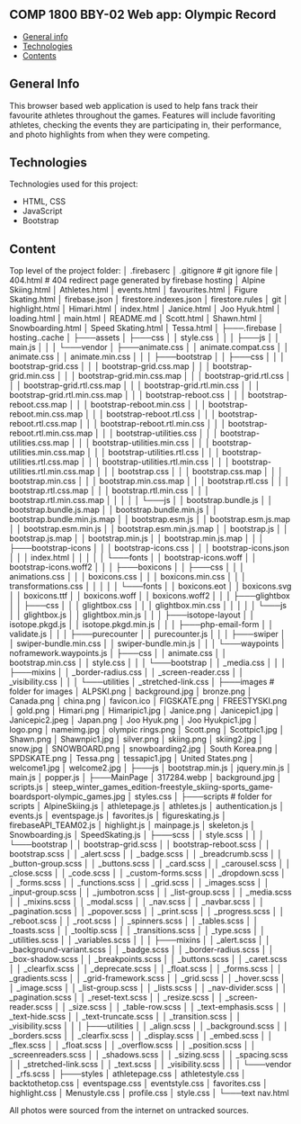 ## COMP 1800 BBY-02 Web app: Olympic Record

* [General info](#general-info)
* [Technologies](#technologies)
* [Contents](#content)

## General Info
This browser based web application is used to help fans track their favourite athletes throughout the games. Features will include favoriting athletes, checking the events they are participating in, their performance, and photo highlights from when they were competing. 
	
## Technologies
Technologies used for this project:
* HTML, CSS
* JavaScript
* Bootstrap 
	
## Content
Top level of the project folder:
│   .firebaserc
│   .gitignore              # git ignore file
│   404.html                # 404 redirect page generated by firebase hosting
│   Alpine Skiing.html
│   Athletes.html
│   events.html
│   favourites.html
│   Figure Skating.html
│   firebase.json
│   firestore.indexes.json
│   firestore.rules
│   git
│   highlight.html
│   Himari.html
│   index.html
│   Janice.html
│   Joo Hyuk.html
│   loading.html
│   main.html
│   README.md
│   Scott.html
│   Shawn.html
│   Snowboarding.html
│   Speed Skating.html
│   Tessa.html
│
├───.firebase
│       hosting..cache
│
├───assets
│   ├───css
│   │       style.css
│   │
│   ├───js
│   │       main.js
│   │
│   └───vendor
│       ├───animate.css
│       │       animate.compat.css
│       │       animate.css
│       │       animate.min.css
│       │
│       ├───bootstrap
│       │   ├───css
│       │   │       bootstrap-grid.css
│       │   │       bootstrap-grid.css.map
│       │   │       bootstrap-grid.min.css
│       │   │       bootstrap-grid.min.css.map
│       │   │       bootstrap-grid.rtl.css
│       │   │       bootstrap-grid.rtl.css.map
│       │   │       bootstrap-grid.rtl.min.css
│       │   │       bootstrap-grid.rtl.min.css.map
│       │   │       bootstrap-reboot.css
│       │   │       bootstrap-reboot.css.map
│       │   │       bootstrap-reboot.min.css
│       │   │       bootstrap-reboot.min.css.map
│       │   │       bootstrap-reboot.rtl.css
│       │   │       bootstrap-reboot.rtl.css.map
│       │   │       bootstrap-reboot.rtl.min.css
│       │   │       bootstrap-reboot.rtl.min.css.map
│       │   │       bootstrap-utilities.css
│       │   │       bootstrap-utilities.css.map
│       │   │       bootstrap-utilities.min.css
│       │   │       bootstrap-utilities.min.css.map
│       │   │       bootstrap-utilities.rtl.css
│       │   │       bootstrap-utilities.rtl.css.map
│       │   │       bootstrap-utilities.rtl.min.css
│       │   │       bootstrap-utilities.rtl.min.css.map
│       │   │       bootstrap.css
│       │   │       bootstrap.css.map
│       │   │       bootstrap.min.css
│       │   │       bootstrap.min.css.map
│       │   │       bootstrap.rtl.css
│       │   │       bootstrap.rtl.css.map
│       │   │       bootstrap.rtl.min.css
│       │   │       bootstrap.rtl.min.css.map
│       │   │
│       │   └───js
│       │           bootstrap.bundle.js
│       │           bootstrap.bundle.js.map
│       │           bootstrap.bundle.min.js
│       │           bootstrap.bundle.min.js.map
│       │           bootstrap.esm.js
│       │           bootstrap.esm.js.map
│       │           bootstrap.esm.min.js
│       │           bootstrap.esm.min.js.map
│       │           bootstrap.js
│       │           bootstrap.js.map
│       │           bootstrap.min.js
│       │           bootstrap.min.js.map
│       │
│       ├───bootstrap-icons
│       │   │   bootstrap-icons.css
│       │   │   bootstrap-icons.json
│       │   │   index.html
│       │   │
│       │   └───fonts
│       │           bootstrap-icons.woff
│       │           bootstrap-icons.woff2
│       │
│       ├───boxicons
│       │   ├───css
│       │   │       animations.css
│       │   │       boxicons.css
│       │   │       boxicons.min.css
│       │   │       transformations.css
│       │   │
│       │   └───fonts
│       │           boxicons.eot
│       │           boxicons.svg
│       │           boxicons.ttf
│       │           boxicons.woff
│       │           boxicons.woff2
│       │
│       ├───glightbox
│       │   ├───css
│       │   │       glightbox.css
│       │   │       glightbox.min.css
│       │   │
│       │   └───js
│       │           glightbox.js
│       │           glightbox.min.js
│       │
│       ├───isotope-layout
│       │       isotope.pkgd.js
│       │       isotope.pkgd.min.js
│       │
│       ├───php-email-form
│       │       validate.js
│       │
│       ├───purecounter
│       │       purecounter.js
│       │
│       ├───swiper
│       │       swiper-bundle.min.css
│       │       swiper-bundle.min.js
│       │
│       └───waypoints
│               noframework.waypoints.js
│
├───css
│   │   animate.css
│   │   bootstrap.min.css
│   │   style.css
│   │
│   └───bootstrap
│       │   _media.css
│       │
│       ├───mixins
│       │       _border-radius.css
│       │       _screen-reader.css
│       │       _visibility.css
│       │
│       └───utilities
│               _stretched-link.css
│
├───images              # folder for images
│       ALPSKI.png
│       background.jpg
│       bronze.png
│       Canada.png
│       china.png
│       favicon.ico
│       FIGSKATE.png
│       FREESTYSKI.png
│       gold.png
│       Himari.png
│       Himaripic1.jpg
│       Janice.png
│       Janicepic1.jpg
│       Janicepic2.jpeg
│       Japan.png
│       Joo Hyuk.png
│       Joo Hyukpic1.jpg
│       logo.png
│       nameimg.jpg
│       olympic rings.png
│       Scott.png
│       Scottpic1.jpg
│       Shawn.png
│       Shawnpic1.jpg
│       silver.png
│       skiing.png
│       skiing2.jpg
│       snow.jpg
│       SNOWBOARD.png
│       snowboarding2.jpg
│       South Korea.png
│       SPDSKATE.png
│       Tessa.png
│       tessapic1.jpg
│       United States.png
│       welcome1.jpg
│       welcome2.jpg
│
├───js
│       bootstrap.min.js
│       jquery.min.js
│       main.js
│       popper.js
│
├───MainPage
│       317284.webp
│       background.jpg
│       scripts.js
│       steep_winter_games_edition-freestyle_skiing-sports_game-boardsport-olympic_games.jpg
│       styles.css
│
├───scripts             # folder for scripts
│       AlpineSkiing.js
│       athletepage.js
│       athletes.js
│       authentication.js
│       events.js
│       eventspage.js
│       favorites.js
│       figureskating.js
│       firebaseAPI_TEAM02.js
│       highlight.js
│       mainpage.js
│       skeleton.js
│       Snowboarding.js
│       SpeedSkating.js
│
├───scss
│   │   style.scss
│   │
│   └───bootstrap
│       │   bootstrap-grid.scss
│       │   bootstrap-reboot.scss
│       │   bootstrap.scss
│       │   _alert.scss
│       │   _badge.scss
│       │   _breadcrumb.scss
│       │   _button-group.scss
│       │   _buttons.scss
│       │   _card.scss
│       │   _carousel.scss
│       │   _close.scss
│       │   _code.scss
│       │   _custom-forms.scss
│       │   _dropdown.scss
│       │   _forms.scss
│       │   _functions.scss
│       │   _grid.scss
│       │   _images.scss
│       │   _input-group.scss
│       │   _jumbotron.scss
│       │   _list-group.scss
│       │   _media.scss
│       │   _mixins.scss
│       │   _modal.scss
│       │   _nav.scss
│       │   _navbar.scss
│       │   _pagination.scss
│       │   _popover.scss
│       │   _print.scss
│       │   _progress.scss
│       │   _reboot.scss
│       │   _root.scss
│       │   _spinners.scss
│       │   _tables.scss
│       │   _toasts.scss
│       │   _tooltip.scss
│       │   _transitions.scss
│       │   _type.scss
│       │   _utilities.scss
│       │   _variables.scss
│       │
│       ├───mixins
│       │       _alert.scss
│       │       _background-variant.scss
│       │       _badge.scss
│       │       _border-radius.scss
│       │       _box-shadow.scss
│       │       _breakpoints.scss
│       │       _buttons.scss
│       │       _caret.scss
│       │       _clearfix.scss
│       │       _deprecate.scss
│       │       _float.scss
│       │       _forms.scss
│       │       _gradients.scss
│       │       _grid-framework.scss
│       │       _grid.scss
│       │       _hover.scss
│       │       _image.scss
│       │       _list-group.scss
│       │       _lists.scss
│       │       _nav-divider.scss
│       │       _pagination.scss
│       │       _reset-text.scss
│       │       _resize.scss
│       │       _screen-reader.scss
│       │       _size.scss
│       │       _table-row.scss
│       │       _text-emphasis.scss
│       │       _text-hide.scss
│       │       _text-truncate.scss
│       │       _transition.scss
│       │       _visibility.scss
│       │
│       ├───utilities
│       │       _align.scss
│       │       _background.scss
│       │       _borders.scss
│       │       _clearfix.scss
│       │       _display.scss
│       │       _embed.scss
│       │       _flex.scss
│       │       _float.scss
│       │       _overflow.scss
│       │       _position.scss
│       │       _screenreaders.scss
│       │       _shadows.scss
│       │       _sizing.scss
│       │       _spacing.scss
│       │       _stretched-link.scss
│       │       _text.scss
│       │       _visibility.scss
│       │
│       └───vendor
│               _rfs.scss
│
├───styles
│       athletepage.css
│       athletestyle.css
│       backtothetop.css
│       eventspage.css
│       eventstyle.css
│       favorites.css
│       highlight.css
│       Menustyle.css
│       profile.css
│       style.css
│
└───text
        nav.html



All photos were sourced from the internet on untracked sources. 